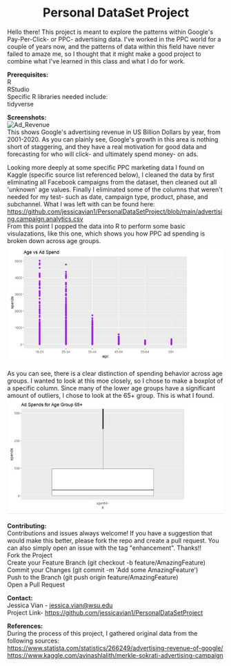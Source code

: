 # <h1 align ="center">Personal DataSet Project</h1>
Hello there! This project is meant to explore the patterns within Google's Pay-Per-Click- or PPC- advertising data. I've worked in the PPC world for a couple of years now, and the patterns of data within this field have never failed to amaze me, so I thought that it might make a good project to combine what I've learned in this class and what I do for work.  

**Prerequisites:**  
R  
RStudio  
Specific R libraries needed include:  
  tidyverse  

**Screenshots:**  
![Ad_Revenue](https://user-images.githubusercontent.com/91223695/142338037-19c19398-8827-46ff-aaf4-d697c376fbdf.JPG)  
This shows Google's advertising revenue in US Billion Dollars by year, from 2001-2020. As you can plainly see, Google's growth in this area is nothing short of staggering, and they have a real motivation for good data and forecasting for who will click- and ultimately spend money- on ads.  

Looking more deeply at some specific PPC marketing data I found on Kaggle (specific source list referenced below), I cleaned the data by first eliminating all Facebook campaigns from the dataset, then cleaned out all 'unknown' age values.  Finally I eliminated some of the columns that weren't needed for my test- such as date, campaign type, product, phase, and subchannel. What I was left with can be found here: https://github.com/jessicavian1/PersonalDataSetProject/blob/main/advertising.campaign.analytics.csv  
From this point I popped the data into R to perform some basic visulazations, like this one, which shows you how PPC ad spending is broken down across age groups.  
![Age vs Ad Spend](https://github.com/jessicavian1/PersonalDataSetProject/blob/main/Age%20vs%20Ad%20Spend.JPG)  
  
  As you can see, there is a clear distinction of spending behavior across age groups. I wanted to look at this moe closely, so I chose to make a boxplot of a specific column. Since many of the lower age groups have a significant amount of outliers, I chose to look at the 65+ group. This is what I found.  
![AdSpends for 65+](https://github.com/jessicavian1/PersonalDataSetProject/blob/main/Ad%20Spends%20for%2065%2B.JPG)  


**Contributing:**  
Contributions and issues always welcome! If you have a suggestion that would make this better, please fork the repo and create a pull request. You can also simply open an issue with the tag "enhancement". Thanks!!  
Fork the Project  
Create your Feature Branch (git checkout -b feature/AmazingFeature)  
Commit your Changes (git commit -m 'Add some AmazingFeature')  
Push to the Branch (git push origin feature/AmazingFeature)  
Open a Pull Request  


**Contact:**  
Jessica Vian - jessica.vian@wsu.edu  
Project Link- https://github.com/jessicavian1/PersonalDataSetProject  

**References:**  
 During the process of this project, I gathered original data from the following sources:  
 https://www.statista.com/statistics/266249/advertising-revenue-of-google/  
 https://www.kaggle.com/avinashlalith/merkle-sokrati-advertising-campaign  
